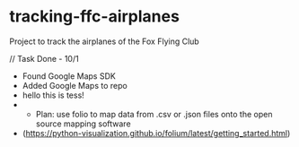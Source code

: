 # tracking-ffc-airplanes
Project to track the airplanes of the Fox Flying Club

// Task Done - 10/1
- Found Google Maps SDK 
- Added Google Maps to repo
- hello this is tess!
- - Plan: use folio to map data from .csv or .json files onto the open source mapping software
- (https://python-visualization.github.io/folium/latest/getting_started.html)
